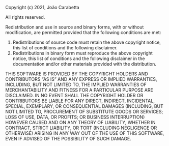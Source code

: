 Copyright (c) 2021, João Carabetta

All rights reserved.

Redistribution and use in source and binary forms, with or without modification, are permitted provided that the following conditions are met:
  1. Redistributions of source code must retain the above copyright notice, this list of conditions and the following disclaimer.
  2. Redistributions in binary form must reproduce the above copyright notice, this list of conditions and the following disclaimer in the documentation and/or other materials provided with the distribution.
  
THIS SOFTWARE IS PROVIDED BY THE COPYRIGHT HOLDERS AND CONTRIBUTORS “AS IS” AND ANY EXPRESS OR IMPLIED WARRANTIES, INCLUDING, BUT NOT LIMITED TO, THE IMPLIED WARRANTIES OF MERCHANTABILITY AND FITNESS FOR A PARTICULAR PURPOSE ARE DISCLAIMED. IN NO EVENT SHALL THE COPYRIGHT HOLDER OR CONTRIBUTORS BE LIABLE FOR ANY DIRECT, INDIRECT, INCIDENTAL, SPECIAL, EXEMPLARY, OR CONSEQUENTIAL DAMAGES (INCLUDING, BUT NOT LIMITED TO, PROCUREMENT OF SUBSTITUTE GOODS OR SERVICES; LOSS OF USE, DATA, OR PROFITS; OR BUSINESS INTERRUPTION) HOWEVER CAUSED AND ON ANY THEORY OF LIABILITY, WHETHER IN CONTRACT, STRICT LIABILITY, OR TORT (INCLUDING NEGLIGENCE OR OTHERWISE) ARISING IN ANY WAY OUT OF THE USE OF THIS SOFTWARE, EVEN IF ADVISED OF THE POSSIBILITY OF SUCH DAMAGE.
